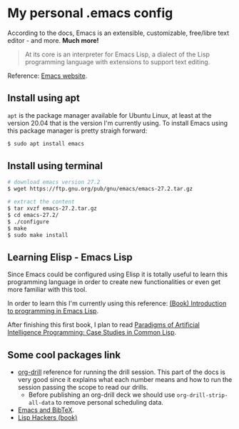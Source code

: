 # My personal .emacs config

According to the docs, Emacs is an extensible, customizable, free/libre text editor - and more. **Much more!**

> At its core is an interpreter for Emacs Lisp, a dialect of the Lisp programming language with extensions to support text editing.

Reference: [Emacs website](https://www.gnu.org/software/emacs/).

## Install using apt

`apt` is the package manager available for Ubuntu Linux, at least at the version 20.04 that is the version I'm currently using. To install Emacs using this package manager is pretty straigh forward:

```bash
$ sudo apt install emacs
```

## Install using terminal

```bash
# download emacs version 27.2
$ wget https://ftp.gnu.org/pub/gnu/emacs/emacs-27.2.tar.gz

# extract the content
$ tar xvzf emacs-27.2.tar.gz
$ cd emacs-27.2/
$ ./configure
$ make
$ sudo make install
```

## Learning Elisp - Emacs Lisp

Since Emacs could be configured using Elisp it is totally useful to learn this programming language in order to create new functionalities or even get more familiar with this tool.

In order to learn this I'm currently using this reference: [(Book) Introduction to programming in Emacs Lisp](https://www.gnu.org/software/emacs/manual/eintr.html).

After finishing this first book, I plan to read [Paradigms of Artificial Intelligence Programming: Case Studies in Common Lisp](https://github.com/norvig/paip-lisp).

## Some cool packages link

* [org-drill](https://orgmode.org/worg/org-contrib/org-drill.html#:~:text=Running%20the%20drill%20session) reference for running the drill session. This part of the docs is very good since it explains what each number means and how to run the session passing the scope to read our drills.
  * Before publishing an org-drill deck we should use `org-drill-strip-all-data` to remove personal scheduling data.
* [Emacs and BibTeX](https://lucidmanager.org/productivity/emacs-bibtex-mode/).
* [Lisp Hackers (book)](https://leanpub.com/lisphackers/read)
